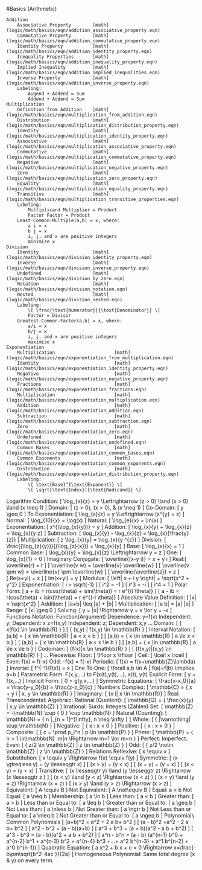 #Basics (Arithmetic)

	Addition
		Associative Property		[math](logic/math/basics/eqn/addition_associative_property.eqn)
		Commutative Property		[math](logic/math/basics/eqn/addition_commutative_property.eqn)
		Identity Property			[math](logic/math/basics/eqn/addition_identity_property.eqn)
		Inequality Properties		[math](logic/math/basics/eqn/addition_inequality_property.eqn)
		Implied Inequality			[math](logic/math/basics/eqn/addition_implied_inequalities.eqn)
		Inverse Property			[math](logic/math/basics/eqn/addition_inverse_property.eqn)
		Labeling: 
			Augend + Addend = Sum 
			Addend + Addend = Sum
	Multiplication
		Definition from Addition	[math](logic/math/basics/eqn/multiplication_from_addition.eqn)
		Distribution				[math](logic/math/basics/eqn/multiplication_distribution_property.eqn)
		Identity					[math](logic/math/basics/eqn/multiplication_identity_property.eqn)
		Associative					[math](logic/math/basics/eqn/multiplication_associative_property.eqn)
		Commutative					[math](logic/math/basics/eqn/multiplication_commutative_property.eqn)
		Negative					[math](logic/math/basics/eqn/multiplication_negative_property.eqn)
		Zero						[math](logic/math/basics/eqn/multiplication_zero_property.eqn)
		Equality					[math](logic/math/basics/eqn/multiplication_equality_property.eqn)
		Transitive					[math](logic/math/basics/eqn/multiplication_transitive_properties.eqn)
		Labeling: 
			Multiplicand Multiplier = Product
			Factor Factor = Product
		Least-Common-Multiple(a,b) = x, where:
			a i = x
			b j = x
			i, j, and x are positive integers
			minimize x
	Division
		Identity					[math](logic/math/basics/eqn/division_identity_property.eqn)
		Inverse						[math](logic/math/basics/eqn/division_inverse_property.eqn)
		Undefined					[math](logic/math/basics/eqn/division_by_zero.eqn)
		Notation					[math](logic/math/basics/eqn/division_notation.eqn)
		Nested						[math](logic/math/basics/eqn/division_nested.eqn)
		Labeling: 
			\[ \frac{\text{Numerator}}{\text{Denominator}} \]
			Factor = Divisor
		Greatest-Common-Factor(a,b) = x, where:
			a/i = x
			b/j = x
			i, j, and x are positive integers
			maximize x
	Exponentiation
		Multiplication						[math](logic/math/basics/eqn/exponentiation_from_multiplication.eqn)
		Identity							[math](logic/math/basics/eqn/exponentiation_identity_property.eqn)
		Negative							[math](logic/math/basics/eqn/exponentiation_negative_property.eqn)
		Fractions							[math](logic/math/basics/eqn/exponentiation_fractions.eqn)
		Multiplication						[math](logic/math/basics/eqn/exponentiation_multiplication.eqn)
		Addition							[math](logic/math/basics/eqn/exponentiation_addition.eqn)
		Subtraction							[math](logic/math/basics/eqn/exponentiation_subtraction.eqn)
		Zero								[math](logic/math/basics/eqn/exponentiation_zero.eqn)
		Undefined							[math](logic/math/basics/eqn/exponentiation_undefined.eqn)
		Common Bases						[math](logic/math/basics/eqn/exponentiation_common_bases.eqn)
		Common Exponents					[math](logic/math/basics/eqn/exponentiation_common_exponents.eqn)
		Distribution						[math](logic/math/basics/eqn/exponentiation_distribution_property.eqn)
		Labeling:
			\[ \text{Base}^{\text{Exponent}} \]
			\[ \sqrt[\text{Index}]{\text{Radicand}} \]
		
Logarithm
	Condition: \[ \log_{x}{z} = y \Leftrightarrow (z > 0) \land (x > 0) \land (x \neq 1) \]
		Domain: \[ (z > 0), (x > 0), \& (x \neq 1) \]
		Co-Domain: \[ y \geq 0 \]
	To Exponentiation: \[ \log_{x}{z} = y \Leftrightarrow (x^{y} = z) \]
	Normal: \[ \log_{10}{x} = \log(x) \]
	Natural: \[ \log_{e}{x} = \ln(x) \]
	Exponentiation: \[ x^{(\log_{x}{y})} = y \]
	Addition: \[ \log_{x}{y} + \log_{x}{z} = \log_{x}{y z} \]
	Subtraction: \[ \log_{x}{y} - \log_{x}{z} = \log_{x}{\frac{y}{z}} \]
	Multiplication: \[ z \log_{x}{y} = \log_{x}{y ^{z}} \]
	Division: \[ \frac{(\log_{z}{y})}{(\log_{z}{x})} = \log_{x}{y} \]
	Base: \[ \log_{x}{x} = 1 \]
	Common Base: \[ \log_{x}{y} = \log_{x}{z} \Leftrightarrow y = z \]
	One: \[ \log_{x}{1} = 0 \]
Imaginary
	Conjugate: \[ \overline{(x-y i)} = x + y i \]
		Real:\[ \overline{r} = r \]
		\[ \overline{v w} = \overline{v} \overline{w} \]
		\[ \overline{v \pm w} = \overline{v} \pm \overline{w} \]
		\[ \overline{\overline{z}} = z \]  
		\[ Re(x+yi) = x \]
		\[ Im(x+yi) = y \]
	Modulus: \[ \left| x + i y \right| = \sqrt{x^2 + y^2} \]
	Exponentiation: 
		\[ i = \sqrt{-1} \]
		\[ i^2 = -1 \]
		\[ i^3 = -i \]
		\[ i^4 = 1 \]
	Polar Form:
		\[ a + ib = r(cos(\theta) + isin(\theta)) = r e^{(i \theta)} \]
		\[ a - ib = r(cos(\theta) + isin(\theta)) = r e^{(-i \theta)} \]
Absolute Value
	Definition: \[ |x| = \sqrt{x^2} \]
	Addition: \[ |a+b| \leq |a| + |b| \]
	Multiplication: \[ |a b| = |a| |b| \]
	Range: \[ |x| \geq 0 \]
	Solving: \[ y = |x| \Rightarrow  y = x \lor y = -x \]
Functions
	Notation: Function(Argument)
	Dependence: 
		y=f(x) Independent: y; Dependent: x 
		z=f(x,y) Independent: z; Dependent: x,y
		...
	Domain:
		\[ \{ x|f(x) \in \mathbb{R} \} \]
		\[ \{ (x,y) | f(x,y) \in \mathbb{R} \} \]
	Interval Notation: 
		\[ (a,b) = \{ x \in \mathbb{R} | a < x < b \} \]
		\[ [a,b) = \{ x \in \mathbb{R} | a \le x < b \} \]
		\[ (a,b] = \{ x \in \mathbb{R} | a < x \le b \} \]
		\[ [a,b] = \{ x \in \mathbb{R} | a \le x \le b \} \]
	Codomain: 
		\[ \{f(x)|x \in \mathbb{R} \} \]
		\[ \{f(x,y)|(x,y) \in \mathbb{R} \} \] 
		 ...
	Piecewise:
	Floor: \[ \lfloor x \rfloor \]
	Ceil: \[ \lceil x \rceil \]
	Even: f(x) = f(-x)
	Odd: -f(x) = f(-x)
	Periodic: \[ f(x) = f(x+\mathbb{Z}\lambda) \]
	Inverse: \[ f^{-1}(f(x)) = x \]
	One To One: \[ \forall a,b \in A | f(a)=f(b) \implies a=b \]
	Parametric Form: F(x,y,...) to F(x(t),y(t),...), x(t), y(t)
	Explicit Form: \[ y = f(x,...) \]
	Implicit Form: \[ 0 = g(y,x,...) \]
	Symmetric Equations: \[ \frac{x-x_0}{a} = \frac{y-y_0}{b} = \frac{z-z_0}{c} \]
Numbers
	Complex: \[ \mathbb{C} = \{ x + y i | x, y \in \mathbb{R} \} \]
	Imaginary: \[ \{x i| x \in \mathbb{R}\} \]
	Real: 
	Transcendental: 
	Algebraic: 
	Rational (Quotient): \[ \mathbb{Q} = \{ \frac{x}{y} | x,y \in \mathbb{Z} \} \]
	Irrational: 
	Surds: 
	Integers (Zahlen) Set: \[ \mathbb{Z} = -\mathbb{N} \cup \{ 0 \} \cup \mathbb{N} \]
	Natural (Counting): \[ \mathbb{N} = \{ n |_{n = 1}^{\infty}, n \neq \infty \} \]
	Whole: \[ \{ |\varnothing| \cup \mathbb{N} \} \]
	Negative: \[ \{ x : x < 0 \} \]
	Positive: \[ \{ x : x > 0 \} \]
	Composite:  \[ \{ c = \prod p_i^n | p \in \mathbb{P} \} \]
	Prime: \[ \mathbb{P} = \{ n > 1 \in\mathbb{N} :m|n \Rightarrow  m=1 \lor m=n \} \]
	Perfect: 
	Imperfect:
	Even: \[ \{ z/2 \in \mathbb{Z} | z \in \mathbb{Z} \} \]
	Odd: \[ \{ z/2 \notin \mathbb{Z} | z \in \mathbb{Z} \} \]
Relations
	Reflexive: \[ x \equiv x \]
	Substitution: \[ x \equiv y \Rightarrow f(x) \equiv f(y) \]
	Symmetric: \[ (x \gtreqless y) = (y \lesseqgtr x) \]
		\[ (x > y) = (y < x) \]
		\[ (x = y) = (y = x) \]
		\[ (x < y) = (y < x) \]
	Transitive: \[ (x \lesseqgtr y) \land (y \lesseqgtr z) \Rightarrow (x \lesseqgtr z ) \]
		\[ (x < y) \land (y < z) \Rightarrow (x < z) \)
		\[ (x = y) \land (y = z) \Rightarrow (x = z) \)
		\[ (x > y) \land (y > z) \Rightarrow (x > z) \)
	Equivalent: \[ A \equiv B \]
	Not Equivalent: \[ A \not\equiv B \]
	Equal: a = b 
	Not Equal: \[ a \neq b \]
	Membership: \[ a \in b \]
	Less than: \[ a < b  \]
	Greater than: \[ a > b  \]
	Less than or Equal to: \[ a \leq b  \]
	Greater than or Equal to: \[ a \geq b  \]
	Not Less than: \[ a \nless b  \]
	Not Greater than: \[ a \ngtr b  \]
	Not Less than or Equal to: \[ a \nleq b  \]
	Not Greater than or Equal to: \[ a \ngeq b  \]
Polynomials
	Common Polynomials
		\[ (a+b)^2 = a^2 + 2 a b+ b^2 \]
		\[ (a - b)^2 =a^2 - 2 a b+ b^2 \] 
		\[ a^2 - b^2 = (a - b)(a+b) \]
		\[ a^3 + b^3 = (a + b)(a^2 - a b + b^2) \]
		\[ a^3 - b^3 = (a - b)(a^2 + a b + b^2) \]
		\[ a^n - b^n = (a - b) (a^{n-1} b^0 + a^{n-2} b^1 + a^{n-3} b^2 + a^{n-4} b^3 +...+ a^2 b^{n-3} + a^1 b^{n-2} + a^0 b^{n-1}) \]
	Quadratic Equation: \[ a x^2 + b x + c = 0 \Rightarrow x=\frac{-b\pm\sqrt{b^2-4ac }}{2a} \]
	Homogeneous Polynomial: Same total degree (x & y) on every term.